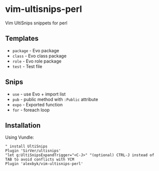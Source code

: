 # vim-ultisnips-perl
Vim  UltiSnips snippets for perl

## Templates
* `package` - Evo package
* `class` - Evo class package
* `role` - Evo role package
* `test` - Test file

## Snips
* `use` - use Evo + import list
* `pub` - public method with `:Public` attribute
* `expo` - Exported function
* `for` - foreach loop

## Installation
Using Vundle:
```
" install UltiSnips
Plugin 'SirVer/ultisnips'
"let g:UltiSnipsExpandTrigger="<C-J>" "(optional) CTRL-J instead of TAB to avoid conflicts with YCM
Plugin 'alexbyk/vim-ultisnips-perl'
```
